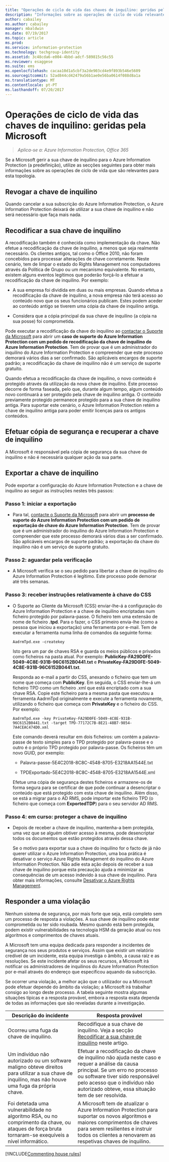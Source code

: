 ```yaml
---
title: "Operações de ciclo de vida das chaves de inquilino: geridas pela Microsoft – AIP"
description: "Informações sobre as operações de ciclo de vida relevantes se a Microsoft gerir a sua chave de inquilino do Azure Information Protection (a predefinição)."
author: cabailey
ms.author: cabailey
manager: mbaldwin
ms.date: 07/19/2017
ms.topic: article
ms.prod: 
ms.service: information-protection
ms.technology: techgroup-identity
ms.assetid: 3c48cda6-e004-4bbd-adcf-589815c56c55
ms.reviewer: esaggese
ms.suite: ems
ms.openlocfilehash: cacaa10d1a5cbf3a2de903cd4e9f893b546e5609
ms.sourcegitcommit: 52ad844cd42479a56b1ae0e56ba0614f088d8a1a
ms.translationtype: MT
ms.contentlocale: pt-PT
ms.lasthandoff: 07/20/2017
---
```

# <a name="microsoft-managed-tenant-key-lifecycle-operations"></a>Operações de ciclo de vida das chaves de inquilino: geridas pela Microsoft

>*Aplica-se a: Azure Information Protection, Office 365*

Se a Microsoft gerir a sua chave de inquilino para o Azure Information Protection (a predefinição), utilize as secções seguintes para obter mais informações sobre as operações de ciclo de vida que são relevantes para esta topologia.

## <a name="revoke-your-tenant-key"></a>Revogar a chave de inquilino
Quando cancelar a sua subscrição do Azure Information Protection, o Azure Information Protection deixará de utilizar a sua chave de inquilino e não será necessário que faça mais nada.

## <a name="rekey-your-tenant-key"></a>Recodificar a sua chave de inquilino
A recodificação também é conhecida como implementação da chave. Não efetue a recodificação da chave de inquilino, a menos que seja realmente necessário. Os clientes antigos, tal como o Office 2010, não foram concebidos para processar alterações de chave corretamente. Neste cenário, tem de limpar o estado do Rights Management nos computadores através da Política de Grupo ou um mecanismo equivalente. No entanto, existem alguns eventos legítimos que poderão forçá-lo a efetuar a recodificação da chave de inquilino. Por exemplo:

-   A sua empresa foi dividida em duas ou mais empresas. Quando efetua a recodificação da chave de inquilino, a nova empresa não terá acesso ao conteúdo novo que os seus funcionários publicam. Estes podem aceder ao conteúdo antigo se tiverem uma cópia da chave de inquilino antiga.

-   Considera que a cópia principal da sua chave de inquilino (a cópia na sua posse) foi comprometida.

Pode executar a recodificação da chave do inquilino ao [contactar o Suporte da Microsoft](../get-started/information-support.md#to-contact-microsoft-support) para abrir um **caso de suporte do Azure Information Protection com um pedido de recodificação da chave de inquilino do Azure Information Protection**. Tem de provar que é um administrador do inquilino do Azure Information Protection e compreender que este processo demorará vários dias a ser confirmado. São aplicáveis encargos de suporte padrão; a recodificação da chave de inquilino não é um serviço de suporte gratuito.

Quando efetua a recodificação da chave de inquilino, o novo conteúdo é protegido através da utilização da nova chave de inquilino. Este processo decorre de forma faseada, pelo que, durante algum tempo, algum conteúdo novo continuará a ser protegido pela chave de inquilino antiga. O conteúdo previamente protegido permanece protegido para a sua chave de inquilino antiga. Para suportar este cenário, o Azure Information Protection retém a chave de inquilino antiga para poder emitir licenças para os antigos conteúdos.

## <a name="backup-and-recover-your-tenant-key"></a>Efetuar cópia de segurança e recuperar a chave de inquilino
A Microsoft é responsável pela cópia de segurança da sua chave de inquilino e não é necessária qualquer ação da sua parte.

## <a name="export-your-tenant-key"></a>Exportar a chave de inquilino
Pode exportar a configuração do Azure Information Protection e a chave de inquilino ao seguir as instruções nestes três passos:

### <a name="step-1-initiate-export"></a>Passo 1: iniciar a exportação

-   Para tal, [contacte o Suporte da Microsoft](../get-started/information-support.md#to-contact-microsoft-support) para abrir um **processo de suporte do Azure Information Protection com um pedido de exportação de chave do Azure Information Protection**. Tem de provar que é um administrador do inquilino do Azure Information Protection e compreender que este processo demorará vários dias a ser confirmado. São aplicáveis encargos de suporte padrão; a exportação da chave do inquilino não é um serviço de suporte gratuito.

### <a name="step-2-wait-for-verification"></a>Passo 2: aguardar pela verificação

-   A Microsoft verifica se o seu pedido para libertar a chave de inquilino do Azure Information Protection é legítimo. Este processo pode demorar até três semanas.

### <a name="step-3-receive-key-instructions-from-css"></a>Passo 3: receber instruções relativamente à chave do CSS

-   O Suporte ao Cliente da Microsoft (CSS) enviar-lhe-á a configuração do Azure Information Protection e a chave de inquilino encriptadas num ficheiro protegido por palavra-passe. O ficheiro tem uma extensão de nome de ficheiro **.tpd**. Para o fazer, o CSS primeiro envia-lhe (como a pessoa que iniciou a exportação) uma ferramenta por e-mail. Tem de executar a ferramenta numa linha de comandos da seguinte forma:

    ```
    AadrmTpd.exe -createkey
    ```
    Isto gera um par de chaves RSA e guarda os meios públicos e privados como ficheiros na pasta atual. Por exemplo: **PublicKey-FA29D0FE-5049-4C8E-931B-96C6152B0441.txt** e **PrivateKey-FA29D0FE-5049-4C8E-931B-96C6152B0441.txt**.

    Responda ao e-mail a partir do CSS, anexando o ficheiro que tem um nome que começa com **PublicKey**. Em seguida, o CSS enviar-lhe-á um ficheiro TPD como um ficheiro .xml que está encriptado com a sua chave RSA. Copie este ficheiro para a mesma pasta que executou a ferramenta AadrmTpd originalmente e execute a ferramenta novamente, utilizando o ficheiro que começa com **PrivateKey** e o ficheiro do CSS. Por exemplo:

    ```
    AadrmTpd.exe -key PrivateKey-FA29D0FE-5049-4C8E-931B-96C6152B0441.txt -target TPD-77172C7B-8E21-48B7-9854-7A4CEAC474D0.xml
    ```
    Este comando deverá resultar em dois ficheiros: um contém a palavra-passe de texto simples para o TPD protegido por palavra-passe e o outro é o próprio TPD protegido por palavra-passe. Os ficheiros têm um novo GUID, por exemplo:
     
    - Palavra-passe-5E4C2018-8C8C-4548-8705-E3218AA1544E.txt

    - TPDExportado-5E4C2018-8C8C-4548-8705-E3218AA1544E.xml

    Efetue uma cópia de segurança destes ficheiros e armazene-os de forma segura para se certificar de que pode continuar a desencriptar o conteúdo que está protegido com esta chave de inquilino. Além disso, se está a migrar para o AD RMS, pode importar este ficheiro TPD (o ficheiro que começa com **ExportedTDP**) para o seu servidor AD RMS.

### <a name="step-4-ongoing-protect-your-tenant-key"></a>Passo 4: em curso: proteger a chave de inquilino

-   Depois de receber a chave de inquilino, mantenha-a bem protegida, uma vez que se alguém obtiver acesso à mesma, pode desencriptar todos os documentos que estão protegidos através dessa chave.

    Se o motivo para exportar sua a chave do inquilino for o facto de já não querer utilizar o Azure Information Protection, uma boa prática é desativar o serviço Azure Rights Management do inquilino do Azure Information Protection. Não adie esta ação depois de receber a sua chave de inquilino porque esta precaução ajuda a minimizar as consequências de um acesso indevido à sua chave de inquilino. Para obter mais informações, consulte [Desativar o Azure Rights Management](decommission-deactivate.md).

## <a name="respond-to-a-breach"></a>Responder a uma violação
Nenhum sistema de segurança, por mais forte que seja, está completo sem um processo de resposta a violações. A sua chave de inquilino pode estar comprometida ou ter sido roubada. Mesmo quando está bem protegida, podem existir vulnerabilidades na tecnologia HSM da geração atual ou nos algoritmos e comprimentos de chaves atuais.

A Microsoft tem uma equipa dedicada para responder a incidentes de segurança nos seus produtos e serviços. Assim que existir um relatório credível de um incidente, esta equipa investiga o âmbito, a causa raiz e as resoluções. Se este incidente afetar os seus recursos, a Microsoft irá notificar os administradores de inquilinos do Azure Information Protection por e-mail através do endereço que especificou aquando da subscrição.

Se ocorrer uma violação, a melhor ação que o utilizador ou a Microsoft pode efetuar depende do âmbito da violação; a Microsoft irá trabalhar consigo ao longo deste processo. A tabela seguinte mostra algumas situações típicas e a resposta provável, embora a resposta exata dependa de todas as informações que são reveladas durante a investigação.

|Descrição do incidente|Resposta provável|
|------------------------|-------------------|
|Ocorreu uma fuga da chave de inquilino.|Recodifique a sua chave de inquilino. Veja a secção [Recodificar a sua chave de inquilino](operations-microsoft-managed-tenant-key.md#rekey-your-tenant-key) neste artigo.|
|Um indivíduo não autorizado ou um software maligno obteve direitos para utilizar a sua chave de inquilino, mas não houve uma fuga da própria chave.|Efetuar a recodificação da chave de inquilino não ajuda neste caso e requer a análise da causa principal. Se um erro no processo ou software tiver sido responsável pelo acesso que o indivíduo não autorizado obteve, essa situação tem de ser resolvida.|
|Foi detetada uma vulnerabilidade no algoritmo RSA, ou no comprimento da chave, ou ataques de força bruta tornaram-se exequíveis a nível informático.|A Microsoft tem de atualizar o Azure Information Protection para suportar os novos algoritmos e maiores comprimentos de chaves para serem resilientes e instruir todos os clientes a renovarem as respetivas chaves de inquilino.|

[!INCLUDE[Commenting house rules](../includes/houserules.md)]

